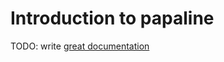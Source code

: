 # Introduction to papaline

TODO: write [great documentation](http://jacobian.org/writing/great-documentation/what-to-write/)
